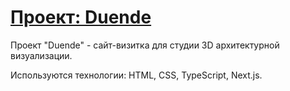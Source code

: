 # [Проект: Duende](https://weareduende.com/)

Проект "Duende" - сайт-визитка для студии 3D архитектурной визуализации.

Используются технологии: HTML, CSS, TypeScript, Next.js.

